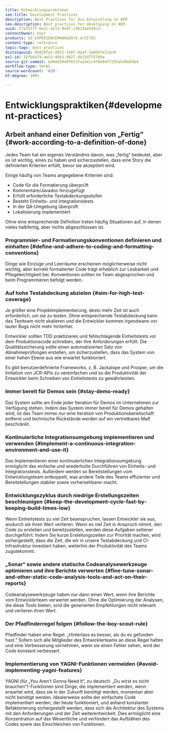 ```yaml
---
title: Entwicklungspraktiken
seo-title: Development Practices
description: Best Practices für die Entwicklung in AEM
seo-description: Best practices for developing on AEM
uuid: 27a75f7f-6e2c-4113-9e9f-c5013a4594c2
contentOwner: User
products: SG_EXPERIENCEMANAGER/6.4/SITES
content-type: reference
topic-tags: best-practices
discoiquuid: 8b0297a1-d922-410f-9aaf-3a6b87e11dc0
exl-id: 32fb6479-ae53-4bb3-8827-db15d7f5705e
source-git-commit: bd94d3949f0117aa3e1c9f0e84f7293a5d6b03b4
workflow-type: tm+mt
source-wordcount: '629'
ht-degree: 100%

---
```


# Entwicklungspraktiken{#development-practices}

## Arbeit anhand einer Definition von „Fertig“ {#work-according-to-a-definition-of-done}

Jedes Team hat ein eigenes Verständnis davon, was „fertig“ bedeutet, aber es ist wichtig, eines zu haben und sicherzustellen, dass eine Story die definierten Kriterien erfüllt, bevor sie akzeptiert wird.

Einige häufig von Teams angegebene Kriterien sind:

* Code für die Formatierung überprüft
* Kommentare/Javadoc hinzugefügt
* Erfüllt erforderliche Testabdeckungsstufen
* Besteht Einheits- und Integrationstests
* In der QA-Umgebung überprüft
* Lokalisierung implementiert

Ohne eine entsprechende Definition treten häufig Situationen auf, in denen vieles halbfertig, aber nichts abgeschlossen ist.

### Programmier- und Formatierungskonventionen definieren und einhalten {#define-and-adhere-to-coding-and-formatting-conventions}

Dinge wie Einzüge und Leerräume erscheinen möglicherweise nicht wichtig, aber korrekt formatierter Code trägt erheblich zur Lesbarkeit und Pflegeleichtigkeit bei. Konventionen sollten im Team abgesprochen und beim Programmieren befolgt werden.

### Auf hohe Testabdeckung abzielen  {#aim-for-high-test-coverage}

Je größer eine Projektimplementierung, desto mehr Zeit ist auch erforderlich, um sie zu testen. Ohne entsprechende Testabdeckung kann das Testteam nicht skalieren und die Entwickler kommen irgendwann vor lauter Bugs nicht mehr hinterher.

Entwickler sollten TDD praktizieren und fehlschlagende Einheitstests vor dem Produktionscode schreiben, der ihre Anforderungen erfüllt. Die Qualitätssicherung sollte einen automatisierten Satz von Abnahmeprüfungen erstellen, um sicherzustellen, dass das System von einer hohen Ebene aus wie erwartet funktioniert.

Es gibt benutzerdefinierte Frameworks, z. B. Jackalope und Prosper, um die Imitation von JCR-APIs zu vereinfachen und so die Produktivität der Entwickler beim Schreiben von Einheitstests zu gewährleisten.

### Immer bereit für Demos sein {#stay-demo-ready}

Das System sollte am Ende jeder Iteration für Demos im Unternehmen zur Verfügung stehen. Indem das System immer bereit für Demos gehalten wird, ist das Team immer nur eine Iteration von Produktionsbereitschaft entfernt und technische Rückstände werden auf ein vertretbares Maß beschränkt.

### Kontinuierliche Integrationsumgebung implementieren und verwenden {#implement-a-continuous-integration-environment-and-use-it}

Das Implementieren einer kontinuierlichen Integrationsumgebung ermöglicht das einfache und wiederholte Durchführen von Einheits- und Integrationstests. Außerdem werden so Bereitstellungen vom Entwicklungsteam entkoppelt, was andere Teile des Teams effizienter und Bereitstellungen stabiler sowie vorhersehbarer macht.

### Entwicklungszyklus durch niedrige Erstellungszeiten beschleunigen {#keep-the-development-cycle-fast-by-keeping-build-times-low}

Wenn Einheitstests zu viel Zeit beanspruchen, lassen Entwickler sie aus, wodurch sie ihren Wert verlieren. Wenn es viel Zeit in Anspruch nimmt, den Code zu erstellen und bereitzustellen, werden diese Aufgaben seltener durchgeführt. Indem Sie kurze Erstellungszeiten zur Priorität machen, wird sichergestellt, dass die Zeit, die wir in unsere Testabdeckung und CI-Infrastruktur investiert haben, weiterhin der Produktivität des Teams zugutekommt.

### „Sonar“ sowie andere statische Codeanalysewerkzeuge optimieren und ihre Berichte verwerten {#fine-tune-sonar-and-other-static-code-analysis-tools-and-act-on-their-reports}

Codeanalysewerkzeuge haben nur dann einen Wert, wenn ihre Berichte vom Entwicklerteam verwertet werden. Ohne die Optimierung der Analysen, die diese Tools bieten, sind die generierten Empfehlungen nicht relevant und verlieren ihren Wert.

### Der Pfadfinderregel folgen {#follow-the-boy-scout-rule}

Pfadfinder haben eine Regel: „Hinterlass es besser, als du es gefunden hast.“ Sofern sich alle Mitglieder des Entwicklerteams an diese Regel halten und eine Verbesserung vornehmen, wenn sie einen Fehler sehen, wird der Code konstant verbessert.

### Implementierung von YAGNI-Funktionen vermeiden {#avoid-implementing-yagni-features}

YAGNI (für „You Aren’t Gonna Need It“, zu deutsch: „Du wirst es nicht brauchen“)-Funktionen sind Dinge, die implementiert werden, wenn erwartet wird, dass sie in der Zukunft benötigt werden, momentan aber nicht benötigt werden. Idealerweise sollte der einfachste Code implementiert werden, der heute funktioniert, und anhand konstanter Refaktorierung sichergestellt werden, dass sich die Architektur des Systems mit den Anforderungen und der Zeit weiterentwickelt. Dies ermöglicht eine Konzentration auf das Wesentliche und verhindert das Aufblähen des Codes sowie das Einschleichen von Funktionen.

